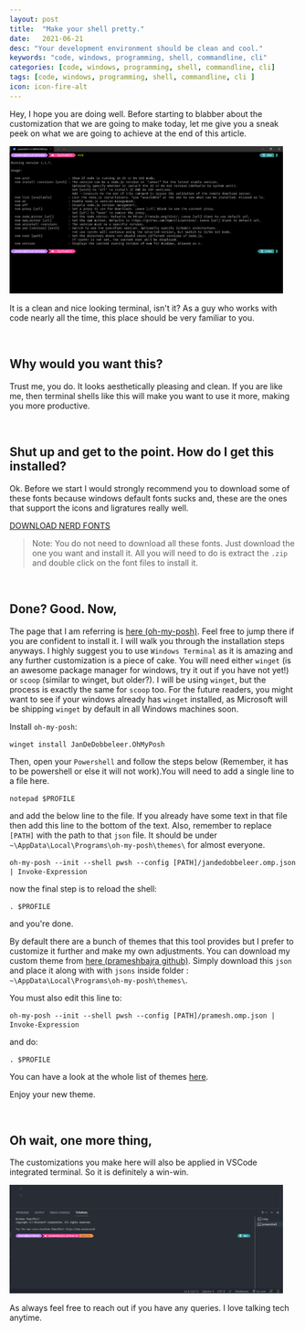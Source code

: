 ```yaml
---
layout: post
title:  "Make your shell pretty."
date:   2021-06-21
desc: "Your development environment should be clean and cool."
keywords: "code, windows, programming, shell, commandline, cli"
categories: [code, windows, programming, shell, commandline, cli]
tags: [code, windows, programming, shell, commandline, cli ]
icon: icon-fire-alt
---
```


Hey, I hope you are doing well. Before starting to blabber about the customization that we are going to make today, let me give you a sneak peek on what we are going to achieve at the end of this article.

<img src="/static/assets/img/blog/powershell/prettypowershell.png" width="95%">

It is a clean and nice looking terminal, isn't it? As a guy who works with code nearly all the time, this place should be very familiar to you. 

<br>

## Why would you want this?

Trust me, you do. It looks aesthetically pleasing and clean. If you are like me, then terminal shells like this will make you want to use it more, making you more productive.

<br>

## Shut up and get to the point. How do I get this installed?

Ok. Before we start I would strongly recommend you to download some of these fonts because windows default fonts sucks and, these are the ones that support the icons and ligratures really well.

<a href="https://www.nerdfonts.com/font-downloads" target="_blank"> DOWNLOAD NERD FONTS</a>

> Note: You do not need to download all these fonts. Just download the one you want and install it. All you will need to do is extract the `.zip` and double click on the font files to install it.

<br>

## Done? Good. Now,

The page that I am referring is <a href="https://ohmyposh.dev/docs/windows" target="_blank">here (oh-my-posh)</a>. Feel free to jump there if you are confident to install it. I will walk you through the installation steps anyways. I highly suggest you to use `Windows Terminal` as it is amazing and any further customization is a piece of cake.
You will need either `winget` (is an awesome package manager for windows, try it out if you have not yet!) or `scoop` (similar to winget, but older?).
I will be using `winget`, but the process is exactly the same for `scoop` too. For the future readers, you might want to see if your windows already has `winget` installed, as Microsoft will be shipping `winget` by default in all Windows machines soon.

Install `oh-my-posh`:

    winget install JanDeDobbeleer.OhMyPosh


Then, open your `Powershell` and follow the steps below (Remember, it has to be powershell or else it will not work).You will need to add a single line to a file here.

    notepad $PROFILE

and add the below line to the file. If you already have some text in that file then add this line to the bottom of the text. Also, remember to replace `[PATH]` with the path to that `json` file. It should be under `~\AppData\Local\Programs\oh-my-posh\themes\` for almost everyone.

    oh-my-posh --init --shell pwsh --config [PATH]/jandedobbeleer.omp.json | Invoke-Expression

now the final step is to reload the shell:
    
    . $PROFILE

and you're done.


By default there are a bunch of themes that this tool provides but I prefer to customize it further and make my own adjustments.
You can download my custom theme from <a href="https://gist.githubusercontent.com/prameshbajra/42dff56bbd229bad9ca8f5571d70c8cc/raw/dc145db13e2c86e57523290d71e0ee53d239b1be/pramesh.omp.json" target="_blank">here (prameshbajra github)</a>. Simply download this `json` and place it along with with `jsons` inside folder : `~\AppData\Local\Programs\oh-my-posh\themes\`.

You must also edit this line to:

    oh-my-posh --init --shell pwsh --config [PATH]/pramesh.omp.json | Invoke-Expression 

and do:

    . $PROFILE

You can have a look at the whole list of themes <a href="" target="_blank"> here</a>.

Enjoy your new theme. 

<br>

## Oh wait, one more thing,

The customizations you make here will also be applied in VSCode integrated terminal. So it is definitely a win-win.

<img src="/static/assets/img/blog/powershell/vscodepowershell.png" width="95%">

<br>

As always feel free to reach out if you have any queries. I love talking tech anytime. 

    
